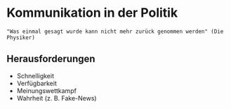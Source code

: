 # Kommunikation in der Politik

```plaintext
"Was einmal gesagt wurde kann nicht mehr zurück genommen werden" (Die Physiker)
```

## Herausforderungen

- Schnelligkeit
- Verfügbarkeit
- Meinungswettkampf
- Wahrheit (z. B. Fake-News)

